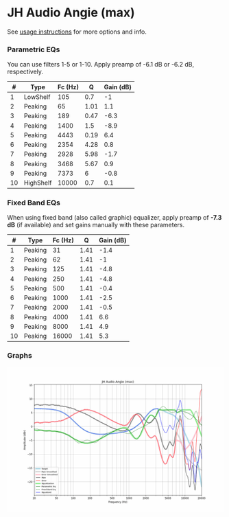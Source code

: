 # JH Audio Angie (max)
See [usage instructions](https://github.com/jaakkopasanen/AutoEq#usage) for more options and info.

### Parametric EQs
You can use filters 1-5 or 1-10. Apply preamp of -6.1 dB or -6.2 dB, respectively.

|   # | Type      |   Fc (Hz) |    Q |   Gain (dB) |
|-----|-----------|-----------|------|-------------|
|   1 | LowShelf  |       105 | 0.7  |        -1   |
|   2 | Peaking   |        65 | 1.01 |         1.1 |
|   3 | Peaking   |       189 | 0.47 |        -6.3 |
|   4 | Peaking   |      1400 | 1.5  |        -8.9 |
|   5 | Peaking   |      4443 | 0.19 |         6.4 |
|   6 | Peaking   |      2354 | 4.28 |         0.8 |
|   7 | Peaking   |      2928 | 5.98 |        -1.7 |
|   8 | Peaking   |      3468 | 5.67 |         0.9 |
|   9 | Peaking   |      7373 | 6    |        -0.8 |
|  10 | HighShelf |     10000 | 0.7  |         0.1 |

### Fixed Band EQs
When using fixed band (also called graphic) equalizer, apply preamp of **-7.3 dB** (if available) and set gains manually with these parameters.

|   # | Type    |   Fc (Hz) |    Q |   Gain (dB) |
|-----|---------|-----------|------|-------------|
|   1 | Peaking |        31 | 1.41 |        -1.4 |
|   2 | Peaking |        62 | 1.41 |        -1   |
|   3 | Peaking |       125 | 1.41 |        -4.8 |
|   4 | Peaking |       250 | 1.41 |        -4.8 |
|   5 | Peaking |       500 | 1.41 |        -0.4 |
|   6 | Peaking |      1000 | 1.41 |        -2.5 |
|   7 | Peaking |      2000 | 1.41 |        -0.5 |
|   8 | Peaking |      4000 | 1.41 |         6.6 |
|   9 | Peaking |      8000 | 1.41 |         4.9 |
|  10 | Peaking |     16000 | 1.41 |         5.3 |

### Graphs
![](./JH%20Audio%20Angie%20(max).png)
